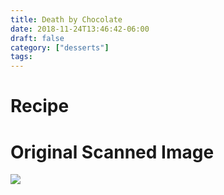 ```yaml
---
title: Death by Chocolate
date: 2018-11-24T13:46:42-06:00
draft: false
category: ["desserts"]
tags:
---
```


# Recipe

# Original Scanned Image

![](/img/desserts/death-by-chocolate.png)